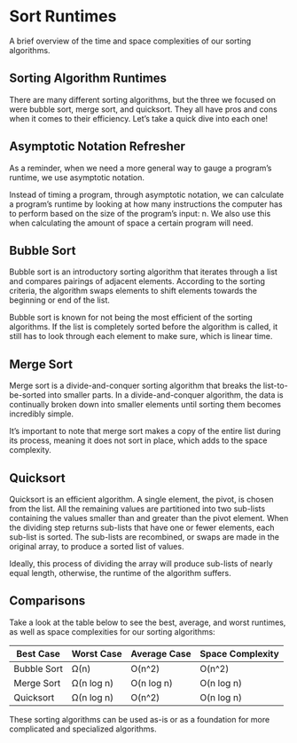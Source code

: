 # Sort Runtimes
A brief overview of the time and space complexities of our sorting algorithms.

## Sorting Algorithm Runtimes
There are many different sorting algorithms, but the three we focused on were bubble sort, merge sort, and quicksort. They all have pros and cons when it comes to their efficiency. Let’s take a quick dive into each one!

## Asymptotic Notation Refresher
As a reminder, when we need a more general way to gauge a program’s runtime, we use asymptotic notation.

Instead of timing a program, through asymptotic notation, we can calculate a program’s runtime by looking at how many instructions the computer has to perform based on the size of the program’s input: n. We also use this when calculating the amount of space a certain program will need.

## Bubble Sort
Bubble sort is an introductory sorting algorithm that iterates through a list and compares pairings of adjacent elements. According to the sorting criteria, the algorithm swaps elements to shift elements towards the beginning or end of the list.

Bubble sort is known for not being the most efficient of the sorting algorithms. If the list is completely sorted before the algorithm is called, it still has to look through each element to make sure, which is linear time.

## Merge Sort
Merge sort is a divide-and-conquer sorting algorithm that breaks the list-to-be-sorted into smaller parts. In a divide-and-conquer algorithm, the data is continually broken down into smaller elements until sorting them becomes incredibly simple.

It’s important to note that merge sort makes a copy of the entire list during its process, meaning it does not sort in place, which adds to the space complexity.

## Quicksort
Quicksort is an efficient algorithm. A single element, the pivot, is chosen from the list. All the remaining values are partitioned into two sub-lists containing the values smaller than and greater than the pivot element. When the dividing step returns sub-lists that have one or fewer elements, each sub-list is sorted. The sub-lists are recombined, or swaps are made in the original array, to produce a sorted list of values.

Ideally, this process of dividing the array will produce sub-lists of nearly equal length, otherwise, the runtime of the algorithm suffers.

## Comparisons
Take a look at the table below to see the best, average, and worst runtimes, as well as space complexities for our sorting algorithms:

|Best Case	| Worst Case | Average Case |	Space Complexity |
| -- | -- | -- | -- |
| Bubble Sort | Ω(n) | O(n^2) | O(n^2) | O(1) |
| Merge Sort | Ω(n log n) | O(n log n) |  O(n log n) | O(n) |
| Quicksort | Ω(n log n) | O(n^2) | O(n log n) | O(log n) |

These sorting algorithms can be used as-is or as a foundation for more complicated and specialized algorithms.